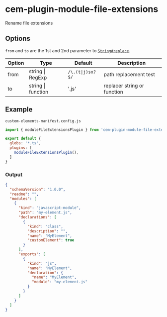 # cem-plugin-module-file-extensions

Rename file extensions

## Options

`from` and `to` are the 1st and 2nd parameter to [`String#replace`](https://developer.mozilla.org/en-US/docs/Web/JavaScript/Reference/Global_Objects/String/replace#Specifying_a_function_as_a_parameter).

| Option | Type               | Default          | Description |
| ------ | ------------------ | ---------------- | ----------- |
| from   | string \| RegExp   | `/\.(t\|j)sx?$/` | path replacement test |
| to     | string \| function | '.js'            | replacer string or function |

## Example

`custom-elements-manifest.config.js`
```js
import { moduleFileExtensionsPlugin } from 'cem-plugin-module-file-extensions';

export default {
  globs: '*.ts',
  plugins: [
    moduleFileExtensionsPlugin(),
  ]
}
```

### Output
```json
{
  "schemaVersion": "1.0.0",
  "readme": "",
  "modules": [
    {
      "kind": "javascript-module",
      "path": "my-element.js",
      "declarations": [
        {
          "kind": "class",
          "description": "",
          "name": "MyElement",
          "customElement": true
        }
      ],
      "exports": [
        {
          "kind": "js",
          "name": "MyElement",
          "declaration": {
            "name": "MyElement",
            "module": "my-element.js"
          }
        }
      ]
    }
  ]
}
```
